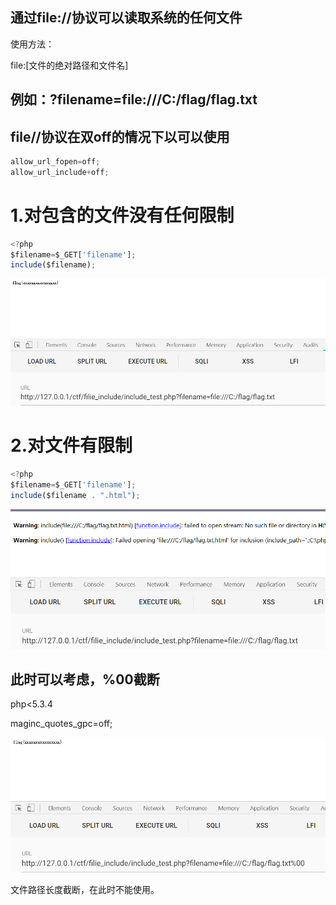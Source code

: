 ## 通过file://协议可以读取系统的任何文件

使用方法：

file:[文件的绝对路径和文件名]

## 例如：?filename=file:///C:/flag/flag.txt

## file//协议在双off的情况下以可以使用

```javascript
allow_url_fopen=off;
allow_url_include+off;
```



# 1.对包含的文件没有任何限制

```javascript
<?php
$filename=$_GET['filename'];
include($filename);
```



![](https://raw.githubusercontent.com/h1iba1/h1iba1.github.io/refs/heads/master/_posts/CTF/ctf/文件包含/php伪协议/images/B99CAC312C134E91BE53F0E95744360Fclipboard.png)

# 2.对文件有限制

```javascript
<?php
$filename=$_GET['filename'];
include($filename . ".html");
```



![](https://raw.githubusercontent.com/h1iba1/h1iba1.github.io/refs/heads/master/_posts/CTF/ctf/文件包含/php伪协议/images/475253971290410F99DABA494D0930EEclipboard.png)

## 此时可以考虑，%00截断

php<5.3.4

maginc_quotes_gpc=off;

![](https://raw.githubusercontent.com/h1iba1/h1iba1.github.io/refs/heads/master/_posts/CTF/ctf/文件包含/php伪协议/images/7BDC6FDFDABD4D8EA48D232090FB0492clipboard.png)

文件路径长度截断，在此时不能使用。